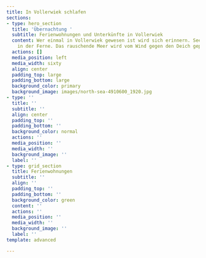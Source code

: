 ```yaml
---
title: In Vollerwiek schlafen
sections:
- type: hero_section
  title: 'Übernachtung '
  subtitle: Ferienwohnungen und Unterkünfte in Vollerwiek
  content: Wer einmal in Vollerwiek gewesen ist wird sich erinnern. Seevögel zwitschern
    in der Ferne. Das rauschende Meer wird vom Wind gegen den Deich gepustet.
  actions: []
  media_position: left
  media_width: sixty
  align: center
  padding_top: large
  padding_bottom: large
  background_color: primary
  background_image: images/north-sea-4910600_1920.jpg
- type: ''
  title: ''
  subtitle: ''
  align: center
  padding_top: ''
  padding_bottom: ''
  background_color: normal
  actions: ''
  media_position: ''
  media_width: ''
  background_image: ''
  label: ''
- type: grid_section
  title: Ferienwohnungen
  subtitle: ''
  align: ''
  padding_top: ''
  padding_bottom: ''
  background_color: green
  content: ''
  actions: ''
  media_position: ''
  media_width: ''
  background_image: ''
  label: ''
template: advanced

---
```


